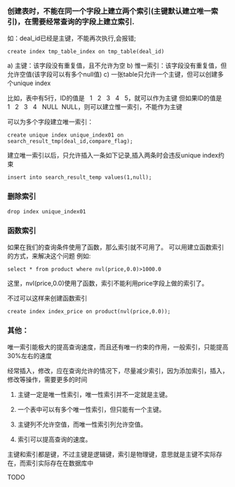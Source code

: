### 创建表时，不能在同一个字段上建立两个索引(主键默认建立唯一索引)，在需要经常查询的字段上建立索引.

如：deal_id已经是主键，不能再次执行,会报错;
```
create index tmp_table_index on tmp_table(deal_id)

```

a) 主键：该字段没有重复值，且不允许为空
b) 惟一索引：该字段没有重复值，但允许空值(该字段可以有多个null值)
c) 一张table只允许一个主键，但可以创建多个unique index

比如，表中有5行，ID的值是   1   2   3   4   5，就可以作为主键
但如果ID的值是   1   2   3   4   NULL  NULL，则可以建立惟一索引，不能作为主键

可以为多个字段建立唯一索引：
```
create unique index unique_index01 on search_result_tmp(deal_id,compare_flag);
```

建立唯一索引以后，只允许插入一条如下记录,插入两条时会违反unique index约束

```
insert into search_result_temp values(1,null);
```
### 删除索引
```
drop index unique_index01
```

### 函数索引
如果在我们的查询条件使用了函数，那么索引就不可用了。
可以用建立函数索引的方式，来解决这个问题
例如:
```
select * from product where nvl(price,0.0)>1000.0
```

这里，nvl(price,0.0)使用了函数，索引不能利用price字段上做的索引了。

不过可以这样来创建函数索引
```
create index index_price on product(nvl(price,0.0));
```

### 其他：

唯一索引能极大的提高查询速度，而且还有唯一约束的作用，一般索引，只能提高30%左右的速度

经常插入，修改，应在查询允许的情况下，尽量减少索引，因为添加索引，插入，修改等操作，需要更多的时间

1. 主键一定是唯一性索引，唯一性索引并不一定就是主键。 

2. 一个表中可以有多个唯一性索引，但只能有一个主键。
 
3. 主键列不允许空值，而唯一性索引列允许空值。 

4. 索引可以提高查询的速度。 

主键和索引都是键，不过主键是逻辑键，索引是物理键，意思就是主键不实际存在，而索引实际存在在数据库中

TODO
